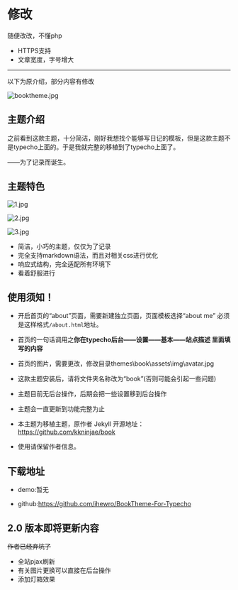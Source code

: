 # 修改

随便改改，不懂php
* HTTPS支持
* 文章宽度，字号增大

***

以下为原介绍，部分内容有修改

![booktheme.jpg](http://www.ihewro.com/usr/uploads/2016/09/2602585038.jpg)

## 主题介绍

之前看到这款主题，十分简洁，刚好我想找个能够写日记的模板，但是这款主题不是typecho上面的。于是我就完整的移植到了typecho上面了。

——为了记录而诞生。

## 主题特色
![1.jpg](http://www.ihewro.com/usr/uploads/2016/09/3109368851.jpg)

![2.jpg](http://www.ihewro.com/usr/uploads/2016/09/62020801.jpg)

![3.jpg](http://www.ihewro.com/usr/uploads/2016/09/1266030854.jpg)
* 简洁，小巧的主题，仅仅为了记录
* 完全支持markdown语法，而且对相关css进行优化
* 响应式结构，完全适配所有环境下
* 看着舒服进行

## 使用须知！

* 开启首页的“about”页面，需要新建独立页面，页面模板选择“about me” 必须是这样格式`/about.html`地址。

* 首页的一句话调用之**你在typecho后台——设置——基本——站点描述 里面填写的内容**

* 首页的图片，需要更改，修改目录themes\book\assets\img\avatar.jpg

* 这款主题安装后，请将文件夹名称改为“book”(否则可能会引起一些问题)

* 主题目前无后台操作，后期会把一些设置移到后台操作

* 主题会一直更新到功能完整为止

* 本主题为移植主题，原作者 Jekyll  开源地址：<https://github.com/kkninjae/book>

* 使用请保留作者信息。

## 下载地址

* demo:暂无

* github:<https://github.com/ihewro/BookTheme-For-Typecho>


## 2.0 版本即将更新内容

~~作者已经弃坑了~~

* 全站pjax刷新
* 有关图片更换可以直接在后台操作
* 添加灯箱效果
